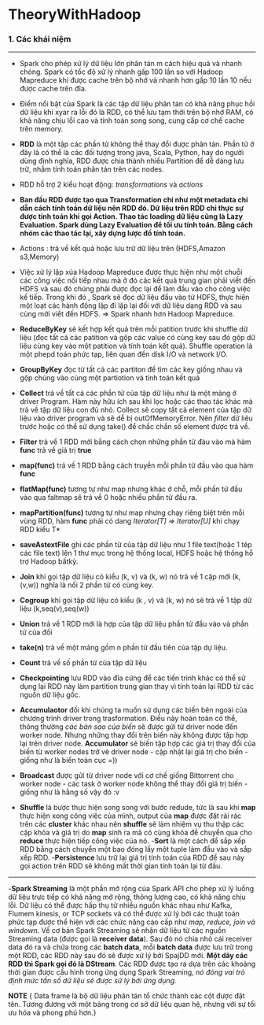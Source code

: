# TheoryWithHadoop
### 1. Các khái niệm 
---
- Spark cho phép xử lý dữ liệu lớn phân tán m cách hiệu quả và nhanh chóng. Spark có tốc độ xử lý nhanh gấp 100 lần so với Hadoop Mapreduce khi được cache trên bộ nhớ và nhanh hơn gấp 10 lần 10 nếu được cache trên đĩa.
- Điểm nổi bật của Spark là các tập dữ liệu phân tán có khả năng phục hồi dữ liệu khi xyar ra lỗi đó là RDD, có thể lưu tạm thời trên bộ nhớ RAM, có khả năng chịu lỗi cao và tính toán song song, cung cấp cơ chế cache trên memory.
- **RDD** là một tập các phần tử không thể thay đổi được phân tán. Phần tử ở đây là có thể là các đối tượng trong java, Scala, Python, hay do người dùng định nghĩa, RDD được chia thành nhiều Partition để dễ dàng lưu trữ, nhằm tính toán phân tán trên các nodes.
- RDD hỗ trợ 2 kiểu hoạt động: *transformations* và *actions*
- **Ban đầu RDD được tạo qua Transformation chỉ như một metadata chỉ dẫn cách tính toán dữ liệu nên RDD đó. Dữ liệu trên RDD chỉ thực sự được tính toán khi gọi Action. Thao tác loading dữ liệu cũng là Lazy Evaluation. Spark dùng Lazy Evaluation để tối ưu tính toán. Bằng cách nhóm các thao tác lại, xây dựng lược đồ tính toán.**
- Actions : trả về kết quả hoặc lưu trữ dữ liệu trên (HDFS,Amazon s3,Memory)
- Việc xử lý lặp xủa Hadoop Mapreduce được thực hiện như một chuỗi các công việc nối tiếp nhau mà ở đó các kết quả trung gian phải viết đến HDFS và sau đó chúng phải được đọc lại để làm đầu vào cho công việc kế tiếp. Trong khi đó , Spark sẽ đọc dữ liệu đầu vào từ HDFS, thực hiện một loạt các hành động lặp đi lặp lại đối với dữ liệu dạng RDD và sau cùng mới viết đến HDFS.
=> Spark nhanh hơn Hadoop Mapreduce.
- **ReduceByKey** sẽ kết hợp kết quả trên mỗi patition trước khi shuffle dữ liệu (đọc tất cả các patition và gộp các value có cùng key sau đó gộp dữ liệu cùng key vào một patition và tính toán kết quả).  Shuffle operation là một phepd toán phức tạp, liên quan đến disk I/O và network I/O.
- **GroupByKey** đọc từ tất cả các partiton để tìm các key giống nhau và gộp chúng vào cùng một partiotion và tính toán kết quả
- **Collect** trả về tất cả các phần tử của tập dữ liệu như là một mảng ở driver Program. Hàm này hữu ích sau khi lọc hoặc các thao tác khác mà trả về tập dữ liệu con đủ nhỏ. Collect sẽ copy tất cả element của tập dữ liệu vào driver program và sẽ dễ bị outOfMemoryError. Nên *filter* dữ liêu trước hoặc có thể sử dụng take() để chắc chắn số element được trả về.
- **Filter** trả về 1 RDD mới bằng cách chọn những phần tử đàu vào mà hàm **func** trả về giá trị **true**
- **map(func)** trả về 1 RDD bằng cách truyền mỗi phần tử đầu vào qua hàm **func**
- **flatMap(func)** tương tự như map nhưng khác ở chỗ, mỗi phần tử đầu vào qua faltmap sẽ trả về 0 hoặc nhiều phần tử đầu ra.
- **mapPartition(func)** tương tự như map nhưng chạy riêng biệt trên mỗi vùng RDD, hàm **func** phải có dang *Iterator[T] => Iterator[U]* khi chạy RDD kiểu T*
- **saveAstextFile** ghi các phần tử của tập dữ liệu như 1 file text(hoặc 1 têp các file text) lên 1 thư mục trong hệ thống local, HDFS hoặc hệ thống hỗ trợ Hadoop bấtkỳ.
- **Join** khi gọi tập dữ liệu có kiểu (k, v) và (k, w) nó trả về 1 cặp mới (k, (v,w)) nghĩa là nối 2 phần tử có cùng key.
- **Cogroup** khi gọi tập dữ liệu có kiểu (k , v) và (k, w) nó sẽ trả về 1 tập dữ liệu (k,seq(v),seq(w))
- **Union** trả về 1 RDD mới là hợp của tập dữ liệu phần tử đầu vào và phần tử của đối
- **take(n)** trả về một mảng gồm n phần tử đầu tiên của tập dự liệu.
- **Count** trả về số phần tử của tập dữ liệu
- **Checkpointing** lưu RDD vào đĩa cứng để các tiến  trình khác có thể sử dụng lại RDD này làm partition trung gian thay vì tính toán lại RDD từ các nguồn dữ liệu gốc.

- **Accumulaotor** đối khi chúng ta muốn sử dụng các biến bên ngoài của chương trình driver trong trasformation. Điều này hoàn toàn có thể, thông thường *các bản sao của biến* sẽ được gửi từ driver node đến worker node. Nhưng những thay đổi trên biến này không được tập hợp lại trên driver node. **Accumulator** sẽ biến tập hợp các giá trị thay đổi của biến từ worker nodes trở vè driver node - cập nhật lại giá trị cho biến - giống như là biến toàn cục =))
- **Broadcast** được gửi từ driver node với cơ chế giống Bittorrent cho worker node - các task ở worker node không thể thay đổi giá trị biến - giống như là hằng số vậy đó :v
- **Shuffle** là bược thực hiện song song với bước redude, tức là sau khi **map** thực hiện xong công việc của mình, output của **map** được đặt rải rác trên các **cluster** khác nhau nên **shuffle** sẽ làm nhiệm vụ thu thập các cặp khóa và giá trị do 
**map** sinh ra mà có cùng khóa để chuyển qua cho **reduce** thực hiện tiếp công việc của nó.
-**Sort** là một cách để sắp xếp RDD bằng cách chuyển một bao đóng lấy một tuple làm đầu vào và sắp xếp RDD.
-**Persistence** lưu trữ lại giá trị tính toán của RDD để sau này gọi action trên RDD sẽ không mất thời gian tính toán lại từ đầu.

---
-**Spark Streaming** là một phần mở rộng của Spark API cho phép xử lý luồng dữ liệu trực tiếp có khả năng mở rộng, thông lượng cao, có khả năng chịu lỗi. Dữ liệu có thể được hấp thụ từ nhiều nguồn khác nhau như Kafka, Flumem kinesis, or TCP sockets và có thể được xử lý bới các thuật toán phức tạp được thể hiện với các chức năng  cao cấp như *map, reduce, join và windown*. Về cơ bản Spark Streaming sẽ nhận dữ liệu từ các nguồn Streaming data (được gọi là **receiver data**). Sau đó nó chia nhỏ cái receiver data đó ra và chứa trong các **batch data**, mỗi **batch data** được lưu trữ trong một RDD, các RDD này sau đó sẽ được xử lý bởi SpajDD mới. **Một dãy các RDD thì Spark gọi đó là DStream**. Các RDD được tạo ra dựa trên các khoảng thời gian được cấu hình trong ứng dụng Spark Streaming, *nó đóng vai trò định mức tần số dữ liệu sẽ được sử lý bới ứng dụng.*



**NOTE**
{ Data frame là bộ dữ liệu phân tán tổ chức thành các cột được đặt tên. Tương đương với một bảng trong cơ sở dữ liệu quan hệ, nhưng với sự tối ưu hóa và phong phú hơn.}
